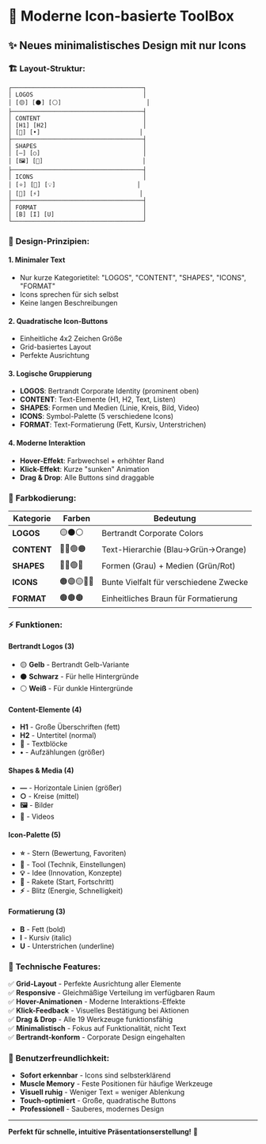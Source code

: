 # 🎨 Moderne Icon-basierte ToolBox

## ✨ Neues minimalistisches Design mit nur Icons

### 🏗️ **Layout-Struktur:**

```
┌─────────────────────────────────────┐
│ LOGOS                               │
│ [🟡] [⚫] [⚪]                        │
├─────────────────────────────────────┤
│ CONTENT                             │
│ [H1] [H2]                           │
│ [📝] [•]                            │
├─────────────────────────────────────┤
│ SHAPES                              │
│ [—] [○]                             │
│ [🖼] [🎥]                            │
├─────────────────────────────────────┤
│ ICONS                               │
│ [⭐] [🔧] [💡]                       │
│ [🚀] [⚡]                            │
├─────────────────────────────────────┤
│ FORMAT                              │
│ [B] [I] [U]                         │
└─────────────────────────────────────┘
```

### 🎯 **Design-Prinzipien:**

#### **1. Minimaler Text**
- Nur kurze Kategorietitel: "LOGOS", "CONTENT", "SHAPES", "ICONS", "FORMAT"
- Icons sprechen für sich selbst
- Keine langen Beschreibungen

#### **2. Quadratische Icon-Buttons**
- Einheitliche 4x2 Zeichen Größe
- Grid-basiertes Layout
- Perfekte Ausrichtung

#### **3. Logische Gruppierung**
- **LOGOS**: Bertrandt Corporate Identity (prominent oben)
- **CONTENT**: Text-Elemente (H1, H2, Text, Listen)
- **SHAPES**: Formen und Medien (Linie, Kreis, Bild, Video)
- **ICONS**: Symbol-Palette (5 verschiedene Icons)
- **FORMAT**: Text-Formatierung (Fett, Kursiv, Unterstrichen)

#### **4. Moderne Interaktion**
- **Hover-Effekt**: Farbwechsel + erhöhter Rand
- **Klick-Effekt**: Kurze "sunken" Animation
- **Drag & Drop**: Alle Buttons sind draggable

### 🎨 **Farbkodierung:**

| Kategorie | Farben | Bedeutung |
|-----------|--------|-----------|
| **LOGOS** | 🟡⚫⚪ | Bertrandt Corporate Colors |
| **CONTENT** | 🔵🔵🟢🟠 | Text-Hierarchie (Blau→Grün→Orange) |
| **SHAPES** | 🔘🔴🟢🔴 | Formen (Grau) + Medien (Grün/Rot) |
| **ICONS** | 🟠🟣🟡🔵🔴 | Bunte Vielfalt für verschiedene Zwecke |
| **FORMAT** | 🟤🟤🟤 | Einheitliches Braun für Formatierung |

### ⚡ **Funktionen:**

#### **Bertrandt Logos (3)**
- 🟡 **Gelb** - Bertrandt Gelb-Variante
- ⚫ **Schwarz** - Für helle Hintergründe  
- ⚪ **Weiß** - Für dunkle Hintergründe

#### **Content-Elemente (4)**
- **H1** - Große Überschriften (fett)
- **H2** - Untertitel (normal)
- **📝** - Textblöcke
- **•** - Aufzählungen (größer)

#### **Shapes & Media (4)**
- **—** - Horizontale Linien (größer)
- **○** - Kreise (mittel)
- **🖼** - Bilder
- **🎥** - Videos

#### **Icon-Palette (5)**
- **⭐** - Stern (Bewertung, Favoriten)
- **🔧** - Tool (Technik, Einstellungen)
- **💡** - Idee (Innovation, Konzepte)
- **🚀** - Rakete (Start, Fortschritt)
- **⚡** - Blitz (Energie, Schnelligkeit)

#### **Formatierung (3)**
- **B** - Fett (bold)
- **I** - Kursiv (italic)
- **U** - Unterstrichen (underline)

### 🚀 **Technische Features:**

✅ **Grid-Layout** - Perfekte Ausrichtung aller Elemente  
✅ **Responsive** - Gleichmäßige Verteilung im verfügbaren Raum  
✅ **Hover-Animationen** - Moderne Interaktions-Effekte  
✅ **Klick-Feedback** - Visuelles Bestätigung bei Aktionen  
✅ **Drag & Drop** - Alle 19 Werkzeuge funktionsfähig  
✅ **Minimalistisch** - Fokus auf Funktionalität, nicht Text  
✅ **Bertrandt-konform** - Corporate Design eingehalten  

### 📱 **Benutzerfreundlichkeit:**

- **Sofort erkennbar** - Icons sind selbsterklärend
- **Muscle Memory** - Feste Positionen für häufige Werkzeuge
- **Visuell ruhig** - Weniger Text = weniger Ablenkung
- **Touch-optimiert** - Große, quadratische Buttons
- **Professionell** - Sauberes, modernes Design

---

**Perfekt für schnelle, intuitive Präsentationserstellung!** 🎯